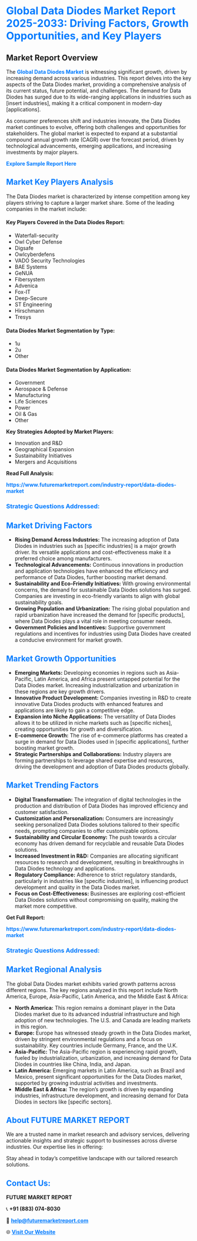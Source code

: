 <h1 style="color: #007BFF;">Global Data Diodes Market Report 2025-2033: Driving Factors, Growth Opportunities, and Key Players</h1>

<section id="overview">
<h2>Market Report Overview</h2>
<p>The <a href="https://www.futuremarketreport.com/industry-report/data-diodes-market" style="color: #007BFF; text-decoration: none;"><strong>Global Data Diodes Market</strong></a> is witnessing significant growth, driven by increasing demand across various industries. This report delves into the key aspects of the Data Diodes market, providing a comprehensive analysis of its current status, future potential, and challenges. The demand for Data Diodes has surged due to its wide-ranging applications in industries such as [insert industries], making it a critical component in modern-day [applications].</p>
<p>As consumer preferences shift and industries innovate, the Data Diodes market continues to evolve, offering both challenges and opportunities for stakeholders. The global market is expected to expand at a substantial compound annual growth rate (CAGR) over the forecast period, driven by technological advancements, emerging applications, and increasing investments by major players.</p>
</section>

<section id="overview">
<p><a href="https://www.futuremarketreport.com/request-sample/reportId=76521" style="color: #007BFF; text-decoration: none;"><strong>Explore Sample Report Here</strong></a></p>
</section>

<section id="key-players">
<h2 style="color: #007BFF;">Market Key Players Analysis</h2>
<p>The Data Diodes market is characterized by intense competition among key players striving to capture a larger market share. Some of the leading companies in the market include:</p>
<h4>Key Players Covered in the Data Diodes Report:</h4>
<ul><li>Waterfall-security</li><li>Owl Cyber Defense</li><li>Digsafe</li><li>Owlcyberdefens</li><li>VADO Security Technologies</li><li>BAE Systems</li><li>GeNUA</li><li>Fibersystem</li><li>Advenica</li><li>Fox-IT</li><li>Deep-Secure</li><li>ST Engineering</li><li>Hirschmann</li><li>Tresys</li></ul>
<h4>Data Diodes Market Segmentation by Type:</h4>
<ul><li>1u</li><li>2u</li><li>Other</li></ul>

<h4>Data Diodes Market Segmentation by Application:</h4>
<ul><li>Government</li><li>Aerospace &amp; Defense</li><li>Manufacturing</li><li>Life Sciences</li><li>Power</li><li>Oil &amp; Gas</li><li>Other</li></ul>
<p><strong>Key Strategies Adopted by Market Players:</strong></p>
<ul>
<li>Innovation and R&D</li>
<li>Geographical Expansion</li>
<li>Sustainability Initiatives</li>
<li>Mergers and Acquisitions</li>
</ul>
</section>

<section>
<p><strong>Read Full Analysis: </strong></p><a href="https://www.futuremarketreport.com/industry-report/data-diodes-market" style="color: #007BFF; text-decoration: none;"><strong>https://www.futuremarketreport.com/industry-report/data-diodes-market</strong></a>
<h3 style="color: #007BFF;">Strategic Questions Addressed:</h3>
</section>

<section id="driving-factors">
<h2 style="color: #007BFF;">Market Driving Factors</h2>
<ul>
<li><strong>Rising Demand Across Industries:</strong> The increasing adoption of Data Diodes in industries such as [specific industries] is a major growth driver. Its versatile applications and cost-effectiveness make it a preferred choice among manufacturers.</li>
<li><strong>Technological Advancements:</strong> Continuous innovations in production and application technologies have enhanced the efficiency and performance of Data Diodes, further boosting market demand.</li>
<li><strong>Sustainability and Eco-Friendly Initiatives:</strong> With growing environmental concerns, the demand for sustainable Data Diodes solutions has surged. Companies are investing in eco-friendly variants to align with global sustainability goals.</li>
<li><strong>Growing Population and Urbanization:</strong> The rising global population and rapid urbanization have increased the demand for [specific products], where Data Diodes plays a vital role in meeting consumer needs.</li>
<li><strong>Government Policies and Incentives:</strong> Supportive government regulations and incentives for industries using Data Diodes have created a conducive environment for market growth.</li>
</ul>
</section>

<section id="growth-opportunities">
<h2 style="color: #007BFF;">Market Growth Opportunities</h2>
<ul>
<li><strong>Emerging Markets:</strong> Developing economies in regions such as Asia-Pacific, Latin America, and Africa present untapped potential for the Data Diodes market. Increasing industrialization and urbanization in these regions are key growth drivers.</li>
<li><strong>Innovative Product Development:</strong> Companies investing in R&D to create innovative Data Diodes products with enhanced features and applications are likely to gain a competitive edge.</li>
<li><strong>Expansion into Niche Applications:</strong> The versatility of Data Diodes allows it to be utilized in niche markets such as [specific niches], creating opportunities for growth and diversification.</li>
<li><strong>E-commerce Growth:</strong> The rise of e-commerce platforms has created a surge in demand for Data Diodes used in [specific applications], further boosting market growth.</li>
<li><strong>Strategic Partnerships and Collaborations:</strong> Industry players are forming partnerships to leverage shared expertise and resources, driving the development and adoption of Data Diodes products globally.</li>
</ul>
</section>

<section id="trending-factors">
<h2 style="color: #007BFF;">Market Trending Factors</h2>
<ul>
<li><strong>Digital Transformation:</strong> The integration of digital technologies in the production and distribution of Data Diodes has improved efficiency and customer satisfaction.</li>
<li><strong>Customization and Personalization:</strong> Consumers are increasingly seeking personalized Data Diodes solutions tailored to their specific needs, prompting companies to offer customizable options.</li>
<li><strong>Sustainability and Circular Economy:</strong> The push towards a circular economy has driven demand for recyclable and reusable Data Diodes solutions.</li>
<li><strong>Increased Investment in R&D:</strong> Companies are allocating significant resources to research and development, resulting in breakthroughs in Data Diodes technology and applications.</li>
<li><strong>Regulatory Compliance:</strong> Adherence to strict regulatory standards, particularly in industries like [specific industries], is influencing product development and quality in the Data Diodes market.</li>
<li><strong>Focus on Cost-Effectiveness:</strong> Businesses are exploring cost-efficient Data Diodes solutions without compromising on quality, making the market more competitive.</li>
</ul>
</section>

<section>
<p><strong>Get Full Report: </strong></p><a href="https://www.futuremarketreport.com/industry-report/data-diodes-market" style="color: #007BFF; text-decoration: none;"><strong>https://www.futuremarketreport.com/industry-report/data-diodes-market</strong></a>
<h3 style="color: #007BFF;">Strategic Questions Addressed:</h3>
</section>


<section id="regional-analysis">
<h2 style="color: #007BFF;">Market Regional Analysis</h2>
<p>The global Data Diodes market exhibits varied growth patterns across different regions. The key regions analyzed in this report include North America, Europe, Asia-Pacific, Latin America, and the Middle East & Africa:</p>
<ul>
<li><strong>North America:</strong> This region remains a dominant player in the Data Diodes market due to its advanced industrial infrastructure and high adoption of new technologies. The U.S. and Canada are leading markets in this region.</li>
<li><strong>Europe:</strong> Europe has witnessed steady growth in the Data Diodes market, driven by stringent environmental regulations and a focus on sustainability. Key countries include Germany, France, and the U.K.</li>
<li><strong>Asia-Pacific:</strong> The Asia-Pacific region is experiencing rapid growth, fueled by industrialization, urbanization, and increasing demand for Data Diodes in countries like China, India, and Japan.</li>
<li><strong>Latin America:</strong> Emerging markets in Latin America, such as Brazil and Mexico, present significant opportunities for the Data Diodes market, supported by growing industrial activities and investments.</li>
<li><strong>Middle East & Africa:</strong> The region’s growth is driven by expanding industries, infrastructure development, and increasing demand for Data Diodes in sectors like [specific sectors].</li>
</ul>
</section>

<footer>
<h2 style="color: #007BFF;">About FUTURE MARKET REPORT</h2>
<p>We are a trusted name in market research and advisory services, delivering actionable insights and strategic support to businesses across diverse industries. Our expertise lies in offering:</p>

<p>Stay ahead in today’s competitive landscape with our tailored research solutions.</p>

<h2 style="color: #007BFF;">Contact Us:</h2>
<p><strong>FUTURE MARKET REPORT</strong></p>
<p>📞 <strong>+91 (883) 074-8030</strong></p>
<p>📧 <strong><a href="mailto:help@futuremarketreport.com" style="color: #007BFF;">help@futuremarketreport.com</a></strong></p>
<p>🌐 <strong><a href="https://www.futuremarketreport.com/" style="color: #007BFF;">Visit Our Website</a></strong></p>
</footer>